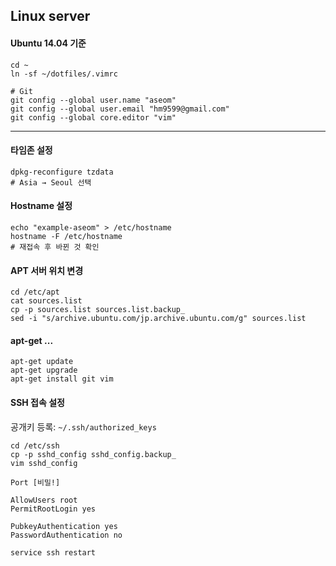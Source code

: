 Linux server
------------

#### Ubuntu 14.04 기준

```Shell
cd ~
ln -sf ~/dotfiles/.vimrc

# Git
git config --global user.name "aseom"
git config --global user.email "hm9599@gmail.com"
git config --global core.editor "vim"
```

---

#### 타임존 설정
```Shell
dpkg-reconfigure tzdata
# Asia → Seoul 선택
```

#### Hostname 설정
```Shell
echo "example-aseom" > /etc/hostname
hostname -F /etc/hostname
# 재접속 후 바뀐 것 확인
```

#### APT 서버 위치 변경
```Shell
cd /etc/apt
cat sources.list
cp -p sources.list sources.list.backup_
sed -i "s/archive.ubuntu.com/jp.archive.ubuntu.com/g" sources.list
```

#### apt-get ...
```Shell
apt-get update
apt-get upgrade
apt-get install git vim
```

#### SSH 접속 설정

공개키 등록: `~/.ssh/authorized_keys`

```Shell
cd /etc/ssh
cp -p sshd_config sshd_config.backup_
vim sshd_config
```

```
Port [비밀!]

AllowUsers root
PermitRootLogin yes

PubkeyAuthentication yes
PasswordAuthentication no
```

```Shell
service ssh restart
```
